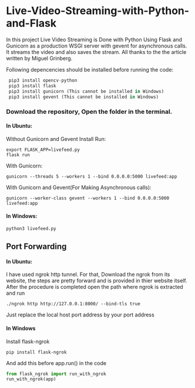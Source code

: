 # Live-Video-Streaming-with-Python-and-Flask
In this project Live Video Streaming is Done with Python Using Flask and Gunicorn as a production WSGI server with gevent for asynchronous calls. It streams the video and also saves the stream. All thanks to the the article written by Miguel Grinberg.

Following depencencies should be installed before running the code:
```python
 pip3 install opencv-python	
 pip3 install flask
 pip3 install gunicorn (This cannot be installed in Windows)
 pip3 install gevent (This cannot be installed in Windows)
```

### Download the repository, Open the folder in the terminal.
#### In Ubuntu:

Without Gunicorn and Gevent Install Run:

```
export FLASK_APP=livefeed.py
flask run
```
With Gunicorn:

```
gunicorn --threads 5 --workers 1 --bind 0.0.0.0:5000 livefeed:app
```
With Gunicorn and Gevent(For Making Asynchronous calls):
```
gunicorn --worker-class gevent --workers 1 --bind 0.0.0.0:5000 livefeed:app
```
#### In Windows:

```
python3 livefeed.py
```

## Port Forwarding

#### In Ubuntu:

I have used ngrok http tunnel. For that, 
Download the ngrok from its website, the steps are pretty forward and is provided in thier website itself. 
After the procedure is completed open the path where ngrok is extracted and run 
``` 
./ngrok http http://127.0.0.1:8000/ --bind-tls true
```
Just replace the local host port address by your port address 

#### In Windows

Install flask-ngrok
```
pip install flask-ngrok
```
And add this before app.run() in the code

```python
from flask_ngrok import run_with_ngrok
run_with_ngrok(app)
```
